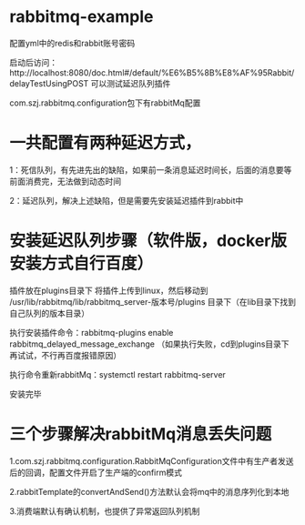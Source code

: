 # rabbitmq-example

配置yml中的redis和rabbit账号密码

启动后访问：http://localhost:8080/doc.html#/default/%E6%B5%8B%E8%AF%95Rabbit/delayTestUsingPOST
可以测试延迟队列插件

com.szj.rabbitmq.configuration包下有rabbitMq配置

# 一共配置有两种延迟方式，
1：死信队列，有先进先出的缺陷，如果前一条消息延迟时间长，后面的消息要等前面消费完，无法做到动态时间

2：延迟队列，解决上述缺陷，但是需要先安装延迟插件到rabbit中

# 安装延迟队列步骤（软件版，docker版安装方式自行百度）
插件放在plugins目录下
将插件上传到linux，然后移动到 /usr/lib/rabbitmq/lib/rabbitmq_server-版本号/plugins 目录下（在lib目录下找到自己队列的版本目录）

执行安装插件命令：rabbitmq-plugins enable rabbitmq_delayed_message_exchange （如果执行失败，cd到plugins目录下再试试，不行再百度报错原因）

执行命令重新rabbitMq：systemctl restart rabbitmq-server

安装完毕

# 三个步骤解决rabbitMq消息丢失问题
1.com.szj.rabbitmq.configuration.RabbitMqConfiguration文件中有生产者发送后的回调，配置文件开启了生产端的confirm模式

2.rabbitTemplate的convertAndSend()方法默认会将mq中的消息序列化到本地

3.消费端默认有确认机制，也提供了异常返回队列机制